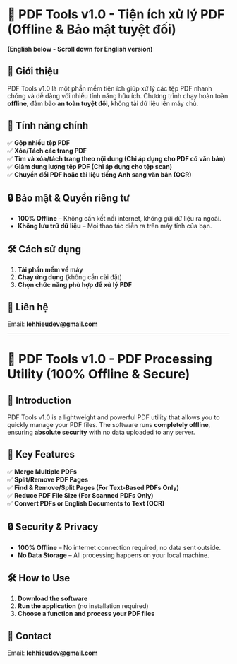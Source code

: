 # 📄 PDF Tools v1.0 - Tiện ích xử lý PDF (Offline & Bảo mật tuyệt đối)  
**(English below - Scroll down for English version)**
  
## 🚀 Giới thiệu  
PDF Tools v1.0 là một phần mềm tiện ích giúp xử lý các tệp PDF nhanh chóng và dễ dàng với nhiều tính năng hữu ích. Chương trình chạy hoàn toàn **offline**, đảm bảo **an toàn tuyệt đối**, không tải dữ liệu lên máy chủ.  

## 🎯 Tính năng chính  
✅ **Gộp nhiều tệp PDF**  
✅ **Xóa/Tách các trang PDF**  
✅ **Tìm và xóa/tách trang theo nội dung (Chỉ áp dụng cho PDF có văn bản)**  
✅ **Giảm dung lượng tệp PDF (Chỉ áp dụng cho tệp scan)**  
✅ **Chuyển đổi PDF hoặc tài liệu tiếng Anh sang văn bản (OCR)**  

## 🔒 Bảo mật & Quyền riêng tư  
- **100% Offline** – Không cần kết nối internet, không gửi dữ liệu ra ngoài.  
- **Không lưu trữ dữ liệu** – Mọi thao tác diễn ra trên máy tính của bạn.  

## 🛠️ Cách sử dụng  
1. **Tải phần mềm về máy**  
2. **Chạy ứng dụng** (không cần cài đặt)  
3. **Chọn chức năng phù hợp để xử lý PDF**  

## 📩 Liên hệ  
Email: **lehhieudev@gmail.com**  

---

# 📄 PDF Tools v1.0 - PDF Processing Utility (100% Offline & Secure)  

## 🚀 Introduction  
PDF Tools v1.0 is a lightweight and powerful PDF utility that allows you to quickly manage your PDF files. The software runs **completely offline**, ensuring **absolute security** with no data uploaded to any server.  

## 🎯 Key Features  
✅ **Merge Multiple PDFs**  
✅ **Split/Remove PDF Pages**  
✅ **Find & Remove/Split Pages (For Text-Based PDFs Only)**  
✅ **Reduce PDF File Size (For Scanned PDFs Only)**  
✅ **Convert PDFs or English Documents to Text (OCR)**  

## 🔒 Security & Privacy  
- **100% Offline** – No internet connection required, no data sent outside.  
- **No Data Storage** – All processing happens on your local machine.  

## 🛠️ How to Use  
1. **Download the software**  
2. **Run the application** (no installation required)  
3. **Choose a function and process your PDF files**  

## 📩 Contact  
Email: **lehhieudev@gmail.com**  
